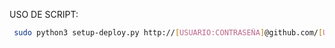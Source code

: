 USO DE SCRIPT:
```bash
 sudo python3 setup-deploy.py http://[USUARIO:CONTRASEÑA]@github.com/[USUARIO]/[REPOSITORIO]
```
